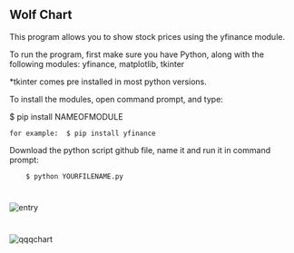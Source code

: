 ## Wolf Chart

This program allows you to show stock prices using the yfinance module. 

To run the program,  first make sure you have Python, along with the following modules:  yfinance, matplotlib, tkinter 

*tkinter comes pre installed in most python versions.


To install the modules, open command prompt, and type:

$ pip install NAMEOFMODULE 

    for example:  $ pip install yfinance 



 Download the python script github file, name it and run it in command prompt:

        $ python YOURFILENAME.py 


#

![entry](https://github.com/guzmanwolfrank/Wolf-Chart/assets/29739578/9ed6f8b1-7e4b-4cf2-b5e1-594b15330bb2)

# 



![qqqchart](https://github.com/guzmanwolfrank/Python/assets/29739578/9b60a0b2-1752-447b-b887-80039344f363)
